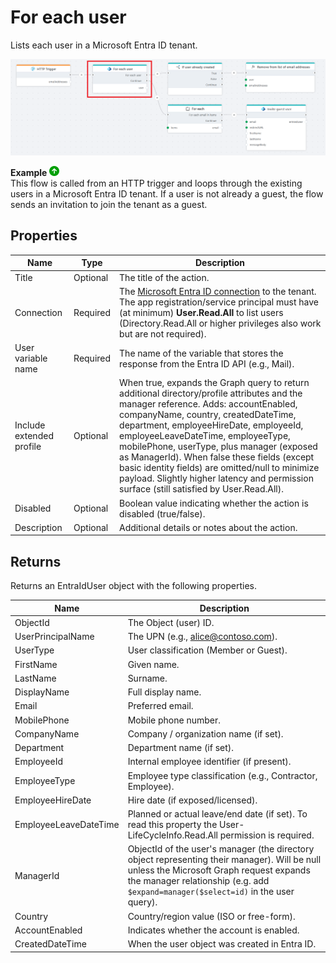 # For each user

Lists each user in a Microsoft Entra ID tenant.

![Example Flow](../../../../images/flow/entra-id-for-each-user-example.png)

**Example** ![img](../../../../images/strz.jpg)  
This flow is called from an HTTP trigger and loops through the existing users in a Microsoft Entra ID tenant. If a user is not already a guest, the flow sends an invitation to join the tenant as a guest.

## Properties

| Name                     | Type     | Description                                                                 |
|--------------------------|----------|-----------------------------------------------------------------------------|
| Title                    | Optional | The title of the action.                                                    |
| Connection               | Required | The [Microsoft Entra ID connection](./connecting-to-entra-id.md) to the tenant. The app registration/service principal must have (at minimum) **User.Read.All** to list users (Directory.Read.All or higher privileges also work but are not required). |
| User variable name       | Required | The name of the variable that stores the response from the Entra ID API (e.g., Mail). |
| Include extended profile | Optional  | When true, expands the Graph query to return additional directory/profile attributes and the manager reference. Adds: accountEnabled, companyName, country, createdDateTime, department, employeeHireDate, employeeId, employeeLeaveDateTime, employeeType, mobilePhone, userType, plus manager (exposed as ManagerId). When false these fields (except basic identity fields) are omitted/null to minimize payload. Slightly higher latency and permission surface (still satisfied by User.Read.All). |
| Disabled  | Optional | Boolean value indicating whether the action is disabled (true/false).  |
| Description              | Optional | Additional details or notes about the action.                               |

## Returns

Returns an EntraIdUser object with the following properties.

| Name            | Description |
|---------------------|-------------|
| ObjectId            | The Object (user) ID. |
| UserPrincipalName   | The UPN (e.g., alice@contoso.com). |
| UserType            | User classification (Member or Guest). |
| FirstName           | Given name. |
| LastName            | Surname. |
| DisplayName         | Full display name. |
| Email               | Preferred email. |
| MobilePhone         | Mobile phone number. |
| CompanyName         | Company / organization name (if set). |
| Department          | Department name (if set). |
| EmployeeId          | Internal employee identifier (if present). |
| EmployeeType        | Employee type classification (e.g., Contractor, Employee). |
| EmployeeHireDate    | Hire date (if exposed/licensed). |
| EmployeeLeaveDateTime | Planned or actual leave/end date (if set). To read this property the User-LifeCycleInfo.Read.All permission is required. |
| ManagerId | ObjectId of the user's manager (the directory object representing their manager). Will be null unless the Microsoft Graph request expands the manager relationship (e.g. add `$expand=manager($select=id)` in the user query). |
| Country             | Country/region value (ISO or free-form). |
| AccountEnabled      | Indicates whether the account is enabled. |
| CreatedDateTime     | When the user object was created in Entra ID. |